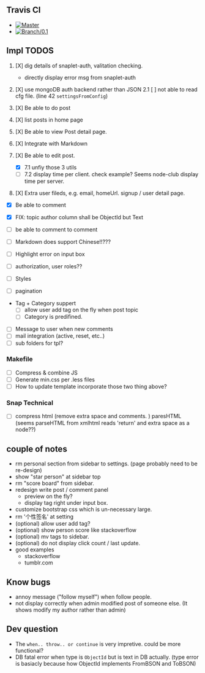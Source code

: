 ## Travis CI

- [![Master](https://secure.travis-ci.org/HaskellCNOrg/a.haskellcn.png?branch=master)](http://travis-ci.org/HaskellCNOrg/a.haskellcn)
- [![Branch/0.1](https://secure.travis-ci.org/HaskellCNOrg/a.haskellcn.png?branch=branch/0.1)](http://travis-ci.org/HaskellCNOrg/a.haskellcn)

## Impl TODOS

1. [X] dig details of snaplet-auth, valitation checking.
    - directly display error msg from snaplet-auth
2. [X] use mongoDB auth backend rather than JSON
    2.1 [ ] not able to read cfg file. (line 42 `settingsFromConfig`)

3. [X] Be able to do post
4. [X] list posts in home page
5. [X] Be able to view Post detail page.
6. [X] Integrate with Markdown
7. [X] Be able to edit post.
    - [X] 7.1 unfiy those 3 utils 
    - [ ] 7.2 display time per client. check example?
          Seems node-club display time per server.

7. [X] Extra user fileds, e.g. email, homeUrl.
       signup / user detail page.

- [X] Be able to comment
- [X] FIX: topic author column shall be ObjectId but Text
- [ ] be able to comment to comment
- [ ] Markdown does support Chinese!!???


- [ ] Highlight error on input box
- [ ] authorization, user roles??
- [ ] Styles
- [ ] pagination
- Tag + Category suppert
    - [ ] allow user add tag on the fly when post topic
    - [ ] Category is predifined.

- [ ] Message to user when new comments
- [ ] mail integration (active, reset, etc..)
- [ ] sub folders for tpl?

### Makefile

- [ ] Compress & combine JS
- [ ] Generate min.css per .less files
- [ ] How to update template incorporate those two thing above?

### Snap Technical

- [ ] compress html (remove extra space and comments. )
      paresHTML (seems parseHTML from xmlhtml reads 'return' and extra space as a node??)

## couple of notes
  - rm personal section from sidebar to settings.
    (page probably need to be re-design)
  - show "star person" at sidebar top
  - rm "score board" from sidebar.
  - redesign write post / comment panel
    + preview on the fly?
    + display tag right under input box.
  - customize bootstrap css which is un-necessary large.
  - rm '个性签名' at setting
  - (optional) allow user add tag?
  - (optional) show person score like stackoverflow
  - (optional) mv tags to sidebar.
  - (optional) do not display click count / last update.
  - good examples
    + stackoverflow
    + tumblr.com

## Know bugs
  -  annoy message ("follow myself") when follow people.
  - not display correctly when admin modified post of someone else.
     (It shows modify my author rather than admin)

## Dev question

- The `when.. throw.. or continue` is very impretive. could be more functional?
- DB fatal error when type is `ObjectId` but is text in DB actually.
  (type error is basiacly because how ObjectId implements FromBSON and ToBSON)
